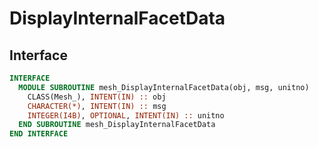 # DisplayInternalFacetData

## Interface

```fortran
INTERFACE
  MODULE SUBROUTINE mesh_DisplayInternalFacetData(obj, msg, unitno)
    CLASS(Mesh_), INTENT(IN) :: obj
    CHARACTER(*), INTENT(IN) :: msg
    INTEGER(I4B), OPTIONAL, INTENT(IN) :: unitno
  END SUBROUTINE mesh_DisplayInternalFacetData
END INTERFACE
```
